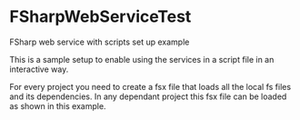 FSharpWebServiceTest
====================

FSharp web service with scripts set up example

This is a sample setup to enable using the services in a script file in an interactive way.

For every project you need to create a fsx file that loads all the local fs files and its dependencies.
In any dependant project this fsx file can be loaded as shown in this example.
